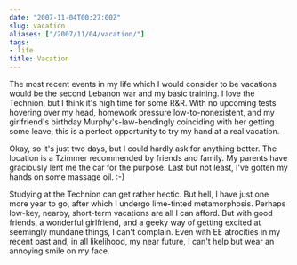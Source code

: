 ```yaml
---
date: "2007-11-04T00:27:00Z"
slug: vacation
aliases: ["/2007/11/04/vacation/"]
tags:
- life
title: Vacation
---
```


The most recent events in my life which I would consider to be vacations would
be the second Lebanon war and my basic training. I love the Technion, but I
think it's high time for some R&R. With no upcoming tests hovering over my
head, homework pressure low-to-nonexistent, and my girlfriend's birthday
Murphy's-law-bendingly coinciding with her getting some leave, this is a
perfect opportunity to try my hand at a real vacation.

Okay, so it's just two days, but I could hardly ask for anything better. The
location is a Tzimmer recommended by friends and family. My parents have
graciously lent me the car for the purpose. Last but not least, I've gotten my
hands on some massage oil. :-)

Studying at the Technion can get rather hectic. But hell, I have just one more
year to go, after which I undergo lime-tinted metamorphosis. Perhaps low-key,
nearby, short-term vacations are all I can afford. But with good friends, a
wonderful girlfriend, and a geeky way of getting excited at seemingly mundane
things, I can't complain. Even with EE atrocities in my recent past and, in all
likelihood, my near future, I can't help but wear an annoying smile on my face.
